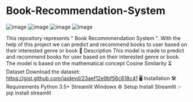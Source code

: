 # Book-Recommendation-System
![image](https://github.com/aniket-1177/Book-Recommendation-System/assets/123159505/8cc0c163-7f07-4fa7-ada5-8d665da763dd)
![image](https://github.com/aniket-1177/Book-Recommendation-System/assets/123159505/f1b825c0-def1-4f8a-8cbb-0508ddb15997)
![image](https://github.com/aniket-1177/Book-Recommendation-System/assets/123159505/605a2829-f2f8-416a-8de8-247599bf5c8f)
![image](https://github.com/aniket-1177/Book-Recommendation-System/assets/123159505/38301032-c68c-47d9-88e1-63bb8e2b75ed)

This repository represents " Book Recommmendation System ".
With the help of this project we can predict and recommend books to user based on their interested genre or book
📝 Description
This model is made to predict and recommend books for user based on their interested genre or book. The model is based on the mathematical concept Cosine Similarity
⏳ Dataset
Download the dataset:
https://gist.github.com/jaidevd/23aef12e9bf56c618c41
🖥️ Installation
🛠️ Requirements
Python 3.5+
Streamlit
Windows
⚙️ Setup
Install Streamlit :-
pip install streamlit
